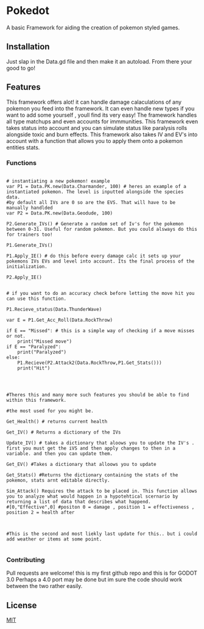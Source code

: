 # Pokedot
A basic Framework for aiding the creation of pokemon styled games.

## Installation

Just slap in the Data.gd file and then make it an autoload. From there your good to go!

## Features

This framework offers alot! it can handle damage calaculations of any pokemon you feed into the framework.
It can even handle new types if you want to add some yourself , youll find its very easy!
The framework handles all type matchups and even accounts for immmunities.
This framework even takes status into account and you can simulate status like paralysis rolls alongside toxic and burn effects.
This framework also takes IV and EV's into account with a function that allows you to apply them onto a pokemon entities stats.

### Functions

```gdscript

# instantiating a new pokemon! example
var P1 = Data.PK.new(Data.Charmander, 100) # heres an example of a instantiated pokemon. The level is inputted alongside the species data.
#by default all IVs are 0 so are the EVS. That will have to be manually handlded
var P2 = Data.PK.new(Data.Geodude, 100)
	
P2.Generate_IVs() # Generate a random set of Iv's for the pokemon between 0-31. Useful for random pokemon. But you could alsways do this for trainers too!
	
P1.Generate_IVs()
	
P1.Apply_IE() # do this before every damage calc it sets up your pokemons IVs EVs and level into account. Its the final process of the initialization.
	
P2.Apply_IE()
	
	
# if you want to do an accuracy check before letting the move hit you can use this function.
	
P1.Recieve_status(Data.ThunderWave)
	
var E = P1.Get_Acc_Roll(Data.RockThrow)
	
if E == "Missed": # this is a simple way of checking if a move misses or not.
	print("Missed move")
if E == "Paralyzed":
	print("Paralyzed")
else:
	P1.Recieve(P2.Attack2(Data.RockThrow,P1.Get_Stats()))
	print("Hit")
	
	
	

#Theres this and many more such features you should be able to find within this framework.

#the most used for you might be.

Get_Health() # returns current health

Get_IV() # Returns a dictionary of the IVs

Update_IV() # takes a dictionary that aloows you to update the IV's . first you must get the iVS and then apply changes to then in a variable. and then you can update them.

Get_EV() #Takes a dictionary that alloows you to update

Get_Stats() #Returns the dictionary containing the stats of the pokemon, stats arnt editable directly.

Sim_Attack() Requires the attack to be placed in. This function allows you to analyze what would happen in a hypotehtical scernario by returning a list of data that describes what happend.
#[0,"Effective",0] #positon 0 = damage , position 1 = effectiveness , position 2 = health after



#This is the second and most liekly last update for this.. but i could add weather or items at some point.
	
```


### Contributing

Pull requests are welcome! this is my first github repo and this is for GODOT 3.0 
Perhaps a 4.0 port may be done but im sure the code should work between the two rather easily.

## License

[MIT](https://choosealicense.com/licenses/mit/)


